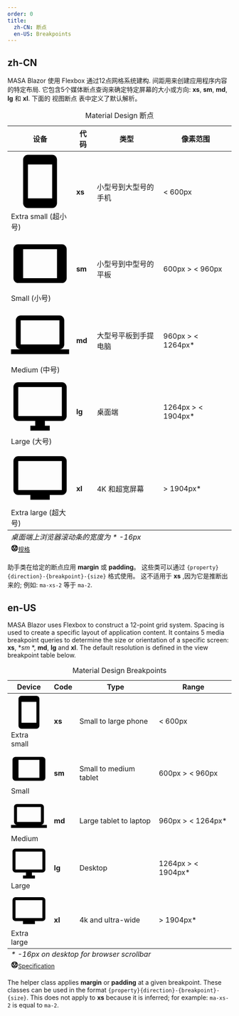 ```yaml
---
order: 0
title:
  zh-CN: 断点
  en-US: Breakpoints
---
```


## zh-CN

MASA Blazor 使用 Flexbox 通过12点网格系统建构. 间距用来创建应用程序内容的特定布局. 它包含5个媒体断点查询来确定特定屏幕的大小或方向: **xs**, **sm**, **md**, **lg** 和 **xl**. 下面的 视图断点 表中定义了默认解析。

<div
  class="overflow-hidden mb-12 overflow-hidden m-sheet m-sheet--outlined theme--light rounded"
>
  <div class="m-data-table theme--light">
    <div class="m-data-table__wrapper">
      <table>
        <caption class="pa-4">
          Material Design 断点
        </caption>
        <thead>
          <tr class="text-left">
            <th>设备</th>
            <th>代码</th>
            <th>类型</th>
            <th>像素范围</th>
          </tr>
        </thead>
        <tbody>
          <tr>
            <td>
              <span
                aria-hidden="true"
                class="m-icon notranslate m-icon--left theme--light"
                ><svg
                  xmlns="http://www.w3.org/2000/svg"
                  viewBox="0 0 24 24"
                  role="img"
                  aria-hidden="true"
                  class="m-icon__svg"
                >
                  <path
                    d="M17,19H7V5H17M17,1H7C5.89,1 5,1.89 5,3V21A2,2 0 0,0 7,23H17A2,2 0 0,0 19,21V3C19,1.89 18.1,1 17,1Z"
                  ></path></svg></span
              ><span>Extra small (超小号)</span>
            </td>
            <td><strong>xs</strong></td>
            <td>小型号到大型号的手机</td>
            <td>&lt; 600px</td>
          </tr>
          <tr>
            <td>
              <span
                aria-hidden="true"
                class="m-icon notranslate m-icon--left theme--light"
                ><svg
                  xmlns="http://www.w3.org/2000/svg"
                  viewBox="0 0 24 24"
                  role="img"
                  aria-hidden="true"
                  class="m-icon__svg"
                >
                  <path
                    d="M19,18H5V6H19M21,4H3C1.89,4 1,4.89 1,6V18A2,2 0 0,0 3,20H21A2,2 0 0,0 23,18V6C23,4.89 22.1,4 21,4Z"
                  ></path></svg></span
              ><span>Small (小号)</span>
            </td>
            <td><strong>sm</strong></td>
            <td>小型号到中型号的平板</td>
            <td>600px &gt; &lt; 960px</td>
          </tr>
          <tr>
            <td>
              <span
                aria-hidden="true"
                class="m-icon notranslate m-icon--left theme--light"
                ><svg
                  xmlns="http://www.w3.org/2000/svg"
                  viewBox="0 0 24 24"
                  role="img"
                  aria-hidden="true"
                  class="m-icon__svg"
                >
                  <path
                    d="M4,6H20V16H4M20,18A2,2 0 0,0 22,16V6C22,4.89 21.1,4 20,4H4C2.89,4 2,4.89 2,6V16A2,2 0 0,0 4,18H0V20H24V18H20Z"
                  ></path></svg></span
              ><span>Medium (中号)</span>
            </td>
            <td><strong>md</strong></td>
            <td>大型号平板到手提电脑</td>
            <td>960px &gt; &lt; 1264px*</td>
          </tr>
          <tr>
            <td>
              <span
                aria-hidden="true"
                class="m-icon notranslate m-icon--left theme--light"
                ><svg
                  xmlns="http://www.w3.org/2000/svg"
                  viewBox="0 0 24 24"
                  role="img"
                  aria-hidden="true"
                  class="m-icon__svg"
                >
                  <path
                    d="M21,16H3V4H21M21,2H3C1.89,2 1,2.89 1,4V16A2,2 0 0,0 3,18H10V20H8V22H16V20H14V18H21A2,2 0 0,0 23,16V4C23,2.89 22.1,2 21,2Z"
                  ></path></svg></span
              ><span>Large (大号)</span>
            </td>
            <td><strong>lg</strong></td>
            <td>桌面端</td>
            <td>1264px &gt; &lt; 1904px*</td>
          </tr>
          <tr>
            <td>
              <span
                aria-hidden="true"
                class="m-icon notranslate m-icon--left theme--light"
                ><svg
                  xmlns="http://www.w3.org/2000/svg"
                  viewBox="0 0 24 24"
                  role="img"
                  aria-hidden="true"
                  class="m-icon__svg"
                >
                  <path
                    d="M21,17H3V5H21M21,3H3A2,2 0 0,0 1,5V17A2,2 0 0,0 3,19H8V21H16V19H21A2,2 0 0,0 23,17V5A2,2 0 0,0 21,3Z"
                  ></path></svg></span
              ><span>Extra large (超大号)</span>
            </td>
            <td><strong>xl</strong></td>
            <td>4K 和超宽屏幕</td>
            <td>&gt; 1904px*</td>
          </tr>
        </tbody>
        <tfoot>
          <tr>
            <td colspan="4" class="text-caption text-center grey--text">
              <em>桌面端上浏览器滚动条的宽度为 * -16px </em>
            </td>
          </tr>
          <tr>
            <td colspan="4" class="text-right text--secondary">
              <small class="d-block mr-n1 mb-n6"
                ><a
                  href="https://material.io/design/layout/responsive-layout-grid.html"
                  rel="noopener noreferrer"
                  target="_blank"
                  class="text-decoration-none d-inline-flex align-center"
                  ><span
                    aria-hidden="true"
                    class="m-icon notranslate mr-1 theme--light"
                    style="
                      font-size: 16px;
                      height: 16px;
                      width: 16px;
                      color: inherit;
                    "
                    ><svg
                      xmlns="http://www.w3.org/2000/svg"
                      viewBox="0 0 24 24"
                      role="img"
                      aria-hidden="true"
                      class="m-icon__svg"
                      style="font-size: 16px; height: 16px; width: 16px"
                    >
                      <path
                        d="M21,12C21,9.97 20.33,8.09 19,6.38V17.63C20.33,15.97 21,14.09 21,12M17.63,19H6.38C7.06,19.55 7.95,20 9.05,20.41C10.14,20.8 11.13,21 12,21C12.88,21 13.86,20.8 14.95,20.41C16.05,20 16.94,19.55 17.63,19M11,17L7,9V17H11M17,9L13,17H17V9M12,14.53L15.75,7H8.25L12,14.53M17.63,5C15.97,3.67 14.09,3 12,3C9.91,3 8.03,3.67 6.38,5H17.63M5,17.63V6.38C3.67,8.09 3,9.97 3,12C3,14.09 3.67,15.97 5,17.63M23,12C23,15.03 21.94,17.63 19.78,19.78C17.63,21.94 15.03,23 12,23C8.97,23 6.38,21.94 4.22,19.78C2.06,17.63 1,15.03 1,12C1,8.97 2.06,6.38 4.22,4.22C6.38,2.06 8.97,1 12,1C15.03,1 17.63,2.06 19.78,4.22C21.94,6.38 23,8.97 23,12Z"
                      ></path></svg></span
                  ><span>规格</span></a
                ></small
              >
            </td>
          </tr>
        </tfoot>
      </table>
    </div>
  </div>
</div>

助手类在给定的断点应用 **margin** 或 **padding**。 这些类可以通过 `{property}{direction}-{breakpoint}-{size}` 格式使用。 这不适用于 **xs** ,因为它是推断出来的; 例如: `ma-xs-2` 等于 `ma-2`.

## en-US

MASA Blazor uses Flexbox to construct a 12-point grid system. Spacing is used to create a specific layout of application content. It contains 5 media breakpoint queries to determine the size or orientation of a specific screen: **xs**, **sm* *, **md**, **lg** and **xl**. The default resolution is defined in the view breakpoint table below.

<div
  class="overflow-hidden mb-12 overflow-hidden m-sheet m-sheet--outlined theme--light rounded"
>
  <div class="m-data-table theme--light">
    <div class="m-data-table__wrapper">
      <table>
        <caption class="pa-4">
          Material Design Breakpoints
        </caption>
        <thead>
          <tr class="text-left">
            <th>Device</th>
            <th>Code</th>
            <th>Type</th>
            <th>Range</th>
          </tr>
        </thead>
        <tbody>
          <tr>
            <td>
              <span
                aria-hidden="true"
                class="m-icon notranslate m-icon--left theme--light"
                ><svg
                  xmlns="http://www.w3.org/2000/svg"
                  viewBox="0 0 24 24"
                  role="img"
                  aria-hidden="true"
                  class="m-icon__svg"
                >
                  <path
                    d="M17,19H7V5H17M17,1H7C5.89,1 5,1.89 5,3V21A2,2 0 0,0 7,23H17A2,2 0 0,0 19,21V3C19,1.89 18.1,1 17,1Z"
                  ></path></svg></span
              ><span>Extra small</span>
            </td>
            <td><strong>xs</strong></td>
            <td>Small to large phone</td>
            <td>&lt; 600px</td>
          </tr>
          <tr>
            <td>
              <span
                aria-hidden="true"
                class="m-icon notranslate m-icon--left theme--light"
                ><svg
                  xmlns="http://www.w3.org/2000/svg"
                  viewBox="0 0 24 24"
                  role="img"
                  aria-hidden="true"
                  class="m-icon__svg"
                >
                  <path
                    d="M19,18H5V6H19M21,4H3C1.89,4 1,4.89 1,6V18A2,2 0 0,0 3,20H21A2,2 0 0,0 23,18V6C23,4.89 22.1,4 21,4Z"
                  ></path></svg></span
              ><span>Small</span>
            </td>
            <td><strong>sm</strong></td>
            <td>Small to medium tablet</td>
            <td>600px &gt; &lt; 960px</td>
          </tr>
          <tr>
            <td>
              <span
                aria-hidden="true"
                class="m-icon notranslate m-icon--left theme--light"
                ><svg
                  xmlns="http://www.w3.org/2000/svg"
                  viewBox="0 0 24 24"
                  role="img"
                  aria-hidden="true"
                  class="m-icon__svg"
                >
                  <path
                    d="M4,6H20V16H4M20,18A2,2 0 0,0 22,16V6C22,4.89 21.1,4 20,4H4C2.89,4 2,4.89 2,6V16A2,2 0 0,0 4,18H0V20H24V18H20Z"
                  ></path></svg></span
              ><span>Medium</span>
            </td>
            <td><strong>md</strong></td>
            <td>Large tablet to laptop</td>
            <td>960px &gt; &lt; 1264px*</td>
          </tr>
          <tr>
            <td>
              <span
                aria-hidden="true"
                class="m-icon notranslate m-icon--left theme--light"
                ><svg
                  xmlns="http://www.w3.org/2000/svg"
                  viewBox="0 0 24 24"
                  role="img"
                  aria-hidden="true"
                  class="m-icon__svg"
                >
                  <path
                    d="M21,16H3V4H21M21,2H3C1.89,2 1,2.89 1,4V16A2,2 0 0,0 3,18H10V20H8V22H16V20H14V18H21A2,2 0 0,0 23,16V4C23,2.89 22.1,2 21,2Z"
                  ></path></svg></span
              ><span>Large</span>
            </td>
            <td><strong>lg</strong></td>
            <td>Desktop</td>
            <td>1264px &gt; &lt; 1904px*</td>
          </tr>
          <tr>
            <td>
              <span
                aria-hidden="true"
                class="m-icon notranslate m-icon--left theme--light"
                ><svg
                  xmlns="http://www.w3.org/2000/svg"
                  viewBox="0 0 24 24"
                  role="img"
                  aria-hidden="true"
                  class="m-icon__svg"
                >
                  <path
                    d="M21,17H3V5H21M21,3H3A2,2 0 0,0 1,5V17A2,2 0 0,0 3,19H8V21H16V19H21A2,2 0 0,0 23,17V5A2,2 0 0,0 21,3Z"
                  ></path></svg></span
              ><span>Extra large</span>
            </td>
            <td><strong>xl</strong></td>
            <td>4k and ultra-wide</td>
            <td>&gt; 1904px*</td>
          </tr>
        </tbody>
        <tfoot>
          <tr>
            <td colspan="4" class="text-caption text-center grey--text">
              <em> * -16px on desktop for browser scrollbar</em>
            </td>
          </tr>
          <tr>
            <td colspan="4" class="text-right text--secondary">
              <small class="d-block mr-n1 mb-n6"
                ><a
                  href="https://material.io/design/layout/responsive-layout-grid.html"
                  rel="noopener noreferrer"
                  target="_blank"
                  class="text-decoration-none d-inline-flex align-center"
                  ><span
                    aria-hidden="true"
                    class="m-icon notranslate mr-1 theme--light"
                    style="
                      font-size: 16px;
                      height: 16px;
                      width: 16px;
                      color: inherit;
                    "
                    ><svg
                      xmlns="http://www.w3.org/2000/svg"
                      viewBox="0 0 24 24"
                      role="img"
                      aria-hidden="true"
                      class="m-icon__svg"
                      style="font-size: 16px; height: 16px; width: 16px"
                    >
                      <path
                        d="M21,12C21,9.97 20.33,8.09 19,6.38V17.63C20.33,15.97 21,14.09 21,12M17.63,19H6.38C7.06,19.55 7.95,20 9.05,20.41C10.14,20.8 11.13,21 12,21C12.88,21 13.86,20.8 14.95,20.41C16.05,20 16.94,19.55 17.63,19M11,17L7,9V17H11M17,9L13,17H17V9M12,14.53L15.75,7H8.25L12,14.53M17.63,5C15.97,3.67 14.09,3 12,3C9.91,3 8.03,3.67 6.38,5H17.63M5,17.63V6.38C3.67,8.09 3,9.97 3,12C3,14.09 3.67,15.97 5,17.63M23,12C23,15.03 21.94,17.63 19.78,19.78C17.63,21.94 15.03,23 12,23C8.97,23 6.38,21.94 4.22,19.78C2.06,17.63 1,15.03 1,12C1,8.97 2.06,6.38 4.22,4.22C6.38,2.06 8.97,1 12,1C15.03,1 17.63,2.06 19.78,4.22C21.94,6.38 23,8.97 23,12Z"
                      ></path></svg></span
                  ><span>Specification</span></a
                ></small
              >
            </td>
          </tr>
        </tfoot>
      </table>
    </div>
  </div>
</div>

The helper class applies **margin** or **padding** at a given breakpoint. These classes can be used in the format `{property}{direction}-{breakpoint}-{size}`. This does not apply to **xs** because it is inferred; for example: `ma-xs-2` is equal to `ma-2`.